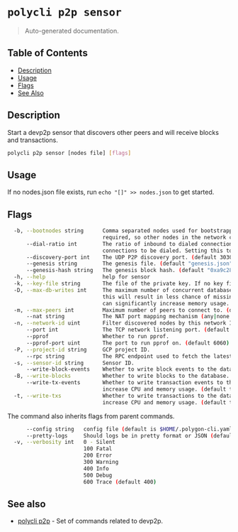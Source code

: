 # `polycli p2p sensor`

> Auto-generated documentation.

## Table of Contents

- [Description](#description)
- [Usage](#usage)
- [Flags](#flags)
- [See Also](#see-also)

## Description

Start a devp2p sensor that discovers other peers and will receive blocks and transactions.

```bash
polycli p2p sensor [nodes file] [flags]
```

## Usage

If no nodes.json file exists, run `echo "[]" >> nodes.json` to get started.
## Flags

```bash
  -b, --bootnodes string      Comma separated nodes used for bootstrapping. At least one bootnode is
                              required, so other nodes in the network can discover each other.
      --dial-ratio int        The ratio of inbound to dialed connections. A dial ratio of 2 allows 1/2 of
                              connections to be dialed. Setting this to 0 defaults it to 3.
      --discovery-port int    The UDP P2P discovery port. (default 30303)
      --genesis string        The genesis file. (default "genesis.json")
      --genesis-hash string   The genesis block hash. (default "0xa9c28ce2141b56c474f1dc504bee9b01eb1bd7d1a507580d5519d4437a97de1b")
  -h, --help                  help for sensor
  -k, --key-file string       The file of the private key. If no key file is found then a key file will be generated.
  -D, --max-db-writes int     The maximum number of concurrent database writes to perform. Increasing
                              this will result in less chance of missing data (i.e. broken pipes) but
                              can significantly increase memory usage. (default 10000)
  -m, --max-peers int         Maximum number of peers to connect to. (default 200)
      --nat string            The NAT port mapping mechanism (any|none|upnp|pmp|pmp:<IP>|extip:<IP>). (default "any")
  -n, --network-id uint       Filter discovered nodes by this network ID.
      --port int              The TCP network listening port. (default 30303)
      --pprof                 Whether to run pprof.
      --pprof-port uint       The port to run pprof on. (default 6060)
  -P, --project-id string     GCP project ID.
      --rpc string            The RPC endpoint used to fetch the latest block. (default "https://polygon-rpc.com")
  -s, --sensor-id string      Sensor ID.
      --write-block-events    Whether to write block events to the database. (default true)
  -B, --write-blocks          Whether to write blocks to the database. (default true)
      --write-tx-events       Whether to write transaction events to the database. This option could significantly
                              increase CPU and memory usage. (default true)
  -t, --write-txs             Whether to write transactions to the database. This option could significantly
                              increase CPU and memory usage. (default true)
```

The command also inherits flags from parent commands.

```bash
      --config string   config file (default is $HOME/.polygon-cli.yaml)
      --pretty-logs     Should logs be in pretty format or JSON (default true)
  -v, --verbosity int   0 - Silent
                        100 Fatal
                        200 Error
                        300 Warning
                        400 Info
                        500 Debug
                        600 Trace (default 400)
```

## See also

- [polycli p2p](polycli_p2p.md) - Set of commands related to devp2p.
